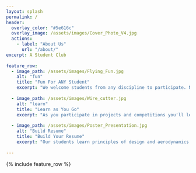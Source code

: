 ```yaml
---
layout: splash
permalink: /
header:
  overlay_color: "#5e616c"
  overlay_image: /assets/images/Cover_Photo_V4.jpg
  actions:
    - label: "About Us"
      url: "/about/"
excerpt: A Student Club  
  
feature_row:
  - image_path: /assets/images/Flying_Fun.jpg
    alt: "fun"
    title: "Fun For ANY Student"
    excerpt: "We welcome students from any discipline to participate. No experience is required to get started in the Aeronautics Club."
    
  - image_path: /assets/images/Wire_cutter.jpg
    alt: "learn"
    title: "Learn as You Go"
    excerpt: "As you participate in projects and competitions you'll learn the skills you need to design, build, and fly your own aircraft."
    
  - image_path: /assets/images/Poster_Presentation.jpg
    alt: "Build Resume"
    title: "Build Your Resume"
    excerpt: "Our students learn principles of design and aerodynamics to compete in the public arena and prepare to become leaders in the aersopace industry."
    
---
```


{% include feature_row %}
